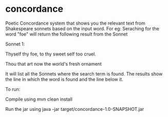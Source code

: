 # concordance
Poetic Concordance system that shows you the relevant text from Shakespeare sonnets based on the input word.
For eg: Seraching for the word "foe" will return the following result from the Sonnet

Sonnet 1:

Thyself thy foe, to thy sweet self too cruel.

Thou that art now the world's fresh ornament

It will list all the Sonnets where the search term is found. The results show the line in which the word is found and the line below it.

To run:

Compile using mvn clean install

Run the jar using java -jar target/concordance-1.0-SNAPSHOT.jar <input-directory>
